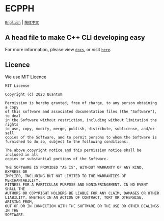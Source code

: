 # ECPPH

[`English`](/README.md)  |  [`简体中文`](/README_zh.md)

## A head file to make C++ CLI developing easy

For more information, please view [`docs`](/docs/), or visit [`here`](https://QuantumLS-Studio.github.io/ECPPH/).

## Licence

We use MIT Licence

```text
MIT License

Copyright (c) 2023 Quantum

Permission is hereby granted, free of charge, to any person obtaining a copy
of this software and associated documentation files (the "Software"), to deal
in the Software without restriction, including without limitation the rights
to use, copy, modify, merge, publish, distribute, sublicense, and/or sell
copies of the Software, and to permit persons to whom the Software is
furnished to do so, subject to the following conditions:

The above copyright notice and this permission notice shall be included in all
copies or substantial portions of the Software.

THE SOFTWARE IS PROVIDED "AS IS", WITHOUT WARRANTY OF ANY KIND, EXPRESS OR
IMPLIED, INCLUDING BUT NOT LIMITED TO THE WARRANTIES OF MERCHANTABILITY,
FITNESS FOR A PARTICULAR PURPOSE AND NONINFRINGEMENT. IN NO EVENT SHALL THE
AUTHORS OR COPYRIGHT HOLDERS BE LIABLE FOR ANY CLAIM, DAMAGES OR OTHER
LIABILITY, WHETHER IN AN ACTION OF CONTRACT, TORT OR OTHERWISE, ARISING FROM,
OUT OF OR IN CONNECTION WITH THE SOFTWARE OR THE USE OR OTHER DEALINGS IN THE
SOFTWARE.

```
